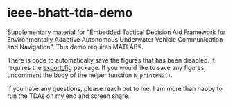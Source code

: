 # ieee-bhatt-tda-demo
Supplementary material for "Embedded Tactical Decision Aid Framework for Environmentally Adaptive Autonomous Underwater Vehicle Communication and Navigation". This demo requires MATLAB&reg;.

There is code to automatically save the figures that has been disabled. It requires the [export_fig](https://github.com/altmany/export_fig) package. If you would like to save any figures, uncomment the body of the helper function `h_printPNG()`.

If you have any questions, please reach out to me. I am more than happy to run the TDAs on my end and screen share.

